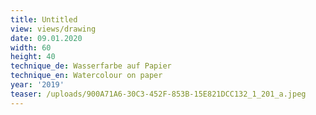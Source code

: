 ```yaml
---
title: Untitled
view: views/drawing
date: 09.01.2020
width: 60
height: 40
technique_de: Wasserfarbe auf Papier
technique_en: Watercolour on paper
year: '2019'
teaser: /uploads/900A71A6-30C3-452F-853B-15E821DCC132_1_201_a.jpeg
---
```


